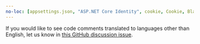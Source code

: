 ```yaml
---
no-loc: [appsettings.json, "ASP.NET Core Identity", cookie, Cookie, Blazor, "Blazor Server", "Blazor WebAssembly", "Identity", "Let's Encrypt", Razor, SignalR]
---
```

If you would like to see code comments translated to languages other than English, let us know in [this GitHub discussion issue](https://github.com/MicrosoftDocs/feedback/issues/2515).